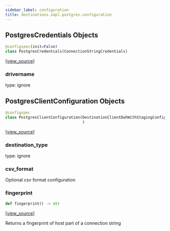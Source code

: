 ```yaml
---
sidebar_label: configuration
title: destinations.impl.postgres.configuration
---
```


## PostgresCredentials Objects

```python
@configspec(init=False)
class PostgresCredentials(ConnectionStringCredentials)
```

[[view_source]](https://github.com/dlt-hub/dlt/blob/f0690715274590fc4cacf1165e3661aaa7af1c15/dlt/destinations/impl/postgres/configuration.py#L14)

### drivername

type: ignore

## PostgresClientConfiguration Objects

```python
@configspec
class PostgresClientConfiguration(DestinationClientDwhWithStagingConfiguration
                                  )
```

[[view_source]](https://github.com/dlt-hub/dlt/blob/f0690715274590fc4cacf1165e3661aaa7af1c15/dlt/destinations/impl/postgres/configuration.py#L36)

### destination\_type

type: ignore

### csv\_format

Optional csv format configuration

### fingerprint

```python
def fingerprint() -> str
```

[[view_source]](https://github.com/dlt-hub/dlt/blob/f0690715274590fc4cacf1165e3661aaa7af1c15/dlt/destinations/impl/postgres/configuration.py#L45)

Returns a fingerprint of host part of a connection string

